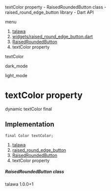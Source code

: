 




textColor property - RaisedRoundedButton class - raised\_round\_edge\_button library - Dart API







menu

1. [talawa](../../index.html)
2. [widgets/raised\_round\_edge\_button.dart](../../file-___home_harshil_Desktop_open-source_palisadoes_talawa_lib_widgets_raised_round_edge_button/)
3. [RaisedRoundedButton](../../file-___home_harshil_Desktop_open-source_palisadoes_talawa_lib_widgets_raised_round_edge_button/RaisedRoundedButton-class.html)
4. textColor property

textColor


dark\_mode

light\_mode




# textColor property


dynamic
textColor
final

## Implementation

```
final Color textColor;
```

 


1. [talawa](../../index.html)
2. [raised\_round\_edge\_button](../../file-___home_harshil_Desktop_open-source_palisadoes_talawa_lib_widgets_raised_round_edge_button/)
3. [RaisedRoundedButton](../../file-___home_harshil_Desktop_open-source_palisadoes_talawa_lib_widgets_raised_round_edge_button/RaisedRoundedButton-class.html)
4. textColor property

##### RaisedRoundedButton class





talawa
1.0.0+1







